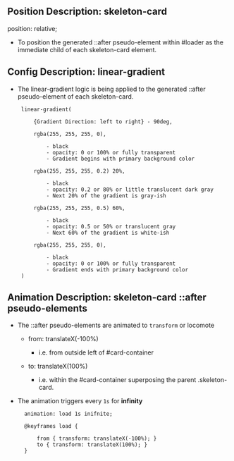 ## Position Description: skeleton-card

 position: relative;
 - To position the generated ::after pseudo-element within #loader as the immediate child of each     skeleton-card element.

## Config Description: linear-gradient

 - The linear-gradient logic is being applied to the generated ::after pseudo-element of each skeleton-card.

        linear-gradient(
            
            {Gradient Direction: left to right} - 90deg,

            rgba(255, 255, 255, 0),
            
                - black 
                - opacity: 0 or 100% or fully transparent 
                - Gradient begins with primary background color
            
            rgba(255, 255, 255, 0.2) 20%,
            
                - black 
                - opacity: 0.2 or 80% or little translucent dark gray 
                - Next 20% of the gradient is gray-ish

            rgba(255, 255, 255, 0.5) 60%,
            
                - black 
                - opacity: 0.5 or 50% or translucent gray 
                - Next 60% of the gradient is white-ish

            rgba(255, 255, 255, 0),
            
                - black 
                - opacity: 0 or 100% or fully transparent 
                - Gradient ends with primary background color
        )

## Animation Description: skeleton-card ::after pseudo-elements

- The ::after pseudo-elements are animated to `transform` or locomote 

    - from: translateX(-100%) 
        - i.e. from outside left of #card-container 

    - to: translateX(100%) 
        - i.e. within the #card-container superposing the parent .skeleton-card.

- The animation triggers every `1s` for **infinity**

        animation: load 1s inifnite;

        @keyframes load {

            from { transform: translateX(-100%); }  
            to { transform: translateX(100%); }  
        }  
